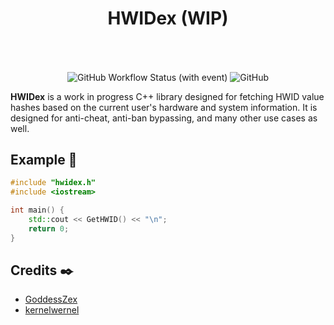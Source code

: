 <h1 align="center">HWIDex (WIP)</h1>
<br>
<p align="center">
<!--<img src="assets/banner.jpg" align="center" width="500" title="VMAware">-->
<br>
<img alt="GitHub Workflow Status (with event)" align="center" src="https://img.shields.io/github/actions/workflow/status/GoddessZex/HWIDex/cmake-multi-platform.yml">
<img alt="GitHub" align="center" src="https://img.shields.io/github/license/GoddessZex/HWIDex">
</p>

**HWIDex** is a work in progress C++ library designed for fetching HWID value hashes based on the current user's hardware and system information. It is designed for anti-cheat, anti-ban bypassing, and many other use cases as well.



## Example 🧪
```cpp
#include "hwidex.h"
#include <iostream>

int main() {
    std::cout << GetHWID() << "\n";
    return 0;
}
```


## Credits ✒️
- [GoddessZex](https://github.com/GoddessZex)
- [kernelwernel](https://github.com/kernelwernel)